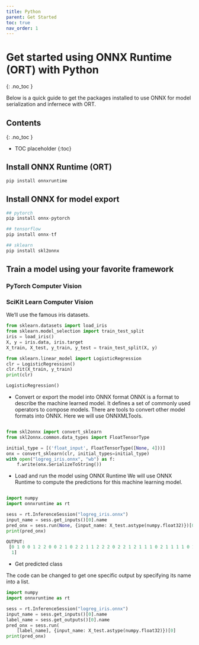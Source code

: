 ```yaml
---
title: Python
parent: Get Started
toc: true
nav_order: 1
---
```

# Get started using ONNX Runtime (ORT) with Python
{: .no_toc }

Below is a quick guide to get the packages installed to use ONNX for model serialization and infernece with ORT.

## Contents
{: .no_toc }

* TOC placeholder
{:toc}


## Install ONNX Runtime (ORT)

```python
pip install onnxruntime
```

## Install ONNX for model export


```python
## pytorch
pip install onnx-pytorch

## tensorflow
pip install onnx-tf

## sklearn
pip install skl2onnx
```
## Train a model using your favorite framework

### PyTorch Computer Vision

### SciKit Learn Computer Vision

We’ll use the famous iris datasets.

```python
from sklearn.datasets import load_iris
from sklearn.model_selection import train_test_split
iris = load_iris()
X, y = iris.data, iris.target
X_train, X_test, y_train, y_test = train_test_split(X, y)

from sklearn.linear_model import LogisticRegression
clr = LogisticRegression()
clr.fit(X_train, y_train)
print(clr)

LogisticRegression()
```

- Convert or export the model into ONNX format
ONNX is a format to describe the machine learned model. It defines a set of commonly used operators to compose models. There are tools to convert other model formats into ONNX. Here we will use ONNXMLTools.

```python

from skl2onnx import convert_sklearn
from skl2onnx.common.data_types import FloatTensorType

initial_type = [('float_input', FloatTensorType([None, 4]))]
onx = convert_sklearn(clr, initial_types=initial_type)
with open("logreg_iris.onnx", "wb") as f:
    f.write(onx.SerializeToString())
```

    
- Load and run the model using ONNX Runtime
We will use ONNX Runtime to compute the predictions for this machine learning model.

```python

import numpy
import onnxruntime as rt

sess = rt.InferenceSession("logreg_iris.onnx")
input_name = sess.get_inputs()[0].name
pred_onx = sess.run(None, {input_name: X_test.astype(numpy.float32)})[0]
print(pred_onx)

OUTPUT:
 [0 1 0 0 1 2 2 0 0 2 1 0 2 2 1 1 2 2 2 0 2 2 1 2 1 1 1 0 2 1 1 1 1 0 1 0 0
  1]
```

- Get predicted class

The code can be changed to get one specific output by specifying its name into a list.

```python
import numpy
import onnxruntime as rt

sess = rt.InferenceSession("logreg_iris.onnx")
input_name = sess.get_inputs()[0].name
label_name = sess.get_outputs()[0].name
pred_onx = sess.run(
    [label_name], {input_name: X_test.astype(numpy.float32)})[0]
print(pred_onx)

```